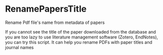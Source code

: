 # RenamePapersTitle
Rename Pdf file's name from metadata of papers 

If you cannot see the title of the paper downloaded from the database and you are too lazy to use literature management software (Zotero, EndNotes), you can try this script. It can help you rename PDFs with paper titles and journal names
